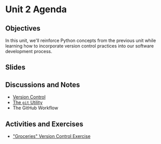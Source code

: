 # Unit 2 Agenda

## Objectives

In this unit, we'll reinforce Python concepts from the previous unit while learning how to incorporate version control practices into our software development process.

## Slides

## Discussions and Notes

  + [Version Control](/notes/version-control.md)
  + [The `git` Utility](/notes/git.md)
  + The GitHub Workflow

## Activities and Exercises

  + ["Groceries" Version Control Exercise](/exercises/groceries/version-control.md)
